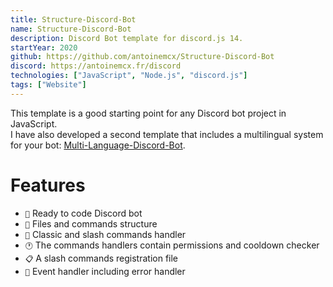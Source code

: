 ```yaml
---
title: Structure-Discord-Bot
name: Structure-Discord-Bot
description: Discord Bot template for discord.js 14.
startYear: 2020
github: https://github.com/antoinemcx/Structure-Discord-Bot
discord: https://antoinemcx.fr/discord
technologies: ["JavaScript", "Node.js", "discord.js"]
tags: ["Website"]
---
```


This template is a good starting point for any Discord bot project in JavaScript.  
I have also developed a second template that includes a multilingual system for your bot: [Multi-Language-Discord-Bot](https://github.com/antoinemcx/Multi-Language-Discord-Bot).

# Features

- `🚀` Ready to code Discord bot
- `🔨` Files and commands structure
- `📂` Classic and slash commands handler
- `🕐` The commands handlers contain permissions and cooldown checker
- `📋` A slash commands registration file
- `🎈` Event handler including error handler